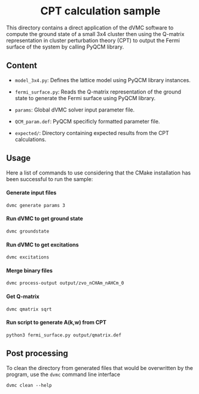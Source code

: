 <div align="center">

# CPT calculation sample

</div>

This directory contains a direct application of the dVMC software to
compute the ground state of a small 3x4 cluster then using the Q-matrix
representation in cluster perturbation theory (CPT) to output the Fermi
surface of the system by calling PyQCM library.

## Content

- `model_3x4.py`: Defines the lattice model using PyQCM library instances.

- `fermi_surface.py`: Reads the Q-matrix representation of the ground state
  to generate the Fermi surface using PyQCM library.

- `params`: Global dVMC solver input parameter file.

- `QCM_param.def`: PyQCM specificly formatted parameter file.

- `expected/`: Directory containing expected results from the CPT calculations.

## Usage

Here a list of commands to use considering that the CMake installation has been
successful to run the sample:

#### Generate input files

```shell
dvmc generate params 3
```

#### Run dVMC to get ground state

```shell
dvmc groundstate
```

#### Run dVMC to get excitations

```shell
dvmc excitations
```

#### Merge binary files

```shell
dvmc process-output output/zvo_nCHAm_nAHCm_0
```

#### Get Q-matrix

```shell
dvmc qmatrix sqrt
```

#### Run script to generate A(k,w) from CPT

```shell
python3 fermi_surface.py output/qmatrix.def
```

## Post processing

To clean the directory from generated files that would be overwritten by the program,
use the `dvmc` command line interface

```shell
dvmc clean --help
```
